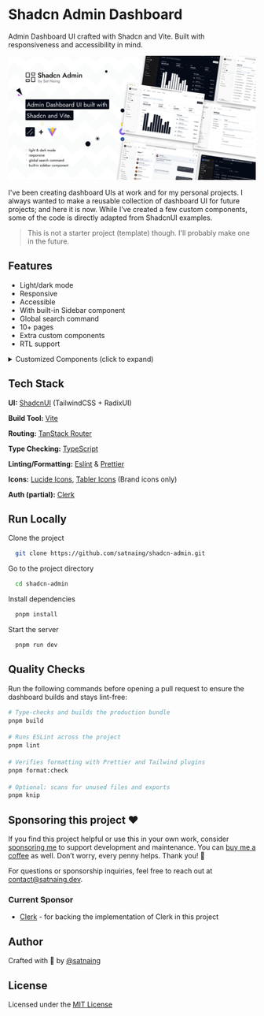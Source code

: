 # Shadcn Admin Dashboard

Admin Dashboard UI crafted with Shadcn and Vite. Built with responsiveness and accessibility in mind.

![alt text](public/images/shadcn-admin.png)

I've been creating dashboard UIs at work and for my personal projects. I always wanted to make a reusable collection of dashboard UI for future projects; and here it is now. While I've created a few custom components, some of the code is directly adapted from ShadcnUI examples.

> This is not a starter project (template) though. I'll probably make one in the future.

## Features

- Light/dark mode
- Responsive
- Accessible
- With built-in Sidebar component
- Global search command
- 10+ pages
- Extra custom components
- RTL support

<details>
<summary>Customized Components (click to expand)</summary>

This project uses Shadcn UI components, but some have been slightly modified for better RTL (Right-to-Left) support and other improvements. These customized components differ from the original Shadcn UI versions.

If you want to update components using the Shadcn CLI (e.g., `npx shadcn@latest add <component>`), it's generally safe for non-customized components. For the listed customized ones, you may need to manually merge changes to preserve the project's modifications and avoid overwriting RTL support or other updates.

> If you don't require RTL support, you can safely update the 'RTL Updated Components' via the Shadcn CLI, as these changes are primarily for RTL compatibility. The 'Modified Components' may have other customizations to consider.

### Modified Components

- scroll-area
- sonner
- separator

### RTL Updated Components

- alert-dialog
- calendar
- command
- dialog
- dropdown-menu
- select
- table
- sheet
- sidebar
- switch

**Notes:**

- **Modified Components**: These have general updates, potentially including RTL adjustments.
- **RTL Updated Components**: These have specific changes for RTL language support (e.g., layout, positioning).
- For implementation details, check the source files in `src/components/ui/`.
- All other Shadcn UI components in the project are standard and can be safely updated via the CLI.

</details>

## Tech Stack

**UI:** [ShadcnUI](https://ui.shadcn.com) (TailwindCSS + RadixUI)

**Build Tool:** [Vite](https://vitejs.dev/)

**Routing:** [TanStack Router](https://tanstack.com/router/latest)

**Type Checking:** [TypeScript](https://www.typescriptlang.org/)

**Linting/Formatting:** [Eslint](https://eslint.org/) & [Prettier](https://prettier.io/)

**Icons:** [Lucide Icons](https://lucide.dev/icons/), [Tabler Icons](https://tabler.io/icons) (Brand icons only)

**Auth (partial):** [Clerk](https://go.clerk.com/GttUAaK)

## Run Locally

Clone the project

```bash
  git clone https://github.com/satnaing/shadcn-admin.git
```

Go to the project directory

```bash
  cd shadcn-admin
```

Install dependencies

```bash
  pnpm install
```

Start the server

```bash
  pnpm run dev
```

## Quality Checks

Run the following commands before opening a pull request to ensure the
dashboard builds and stays lint-free:

```bash
# Type-checks and builds the production bundle
pnpm build

# Runs ESLint across the project
pnpm lint

# Verifies formatting with Prettier and Tailwind plugins
pnpm format:check

# Optional: scans for unused files and exports
pnpm knip
```

## Sponsoring this project ❤️

If you find this project helpful or use this in your own work, consider [sponsoring me](https://github.com/sponsors/satnaing) to support development and maintenance. You can [buy me a coffee](https://buymeacoffee.com/satnaing) as well. Don’t worry, every penny helps. Thank you! 🙏

For questions or sponsorship inquiries, feel free to reach out at [contact@satnaing.dev](mailto:contact@satnaing.dev).

### Current Sponsor

- [Clerk](https://go.clerk.com/GttUAaK) - for backing the implementation of Clerk in this project

## Author

Crafted with 🤍 by [@satnaing](https://github.com/satnaing)

## License

Licensed under the [MIT License](https://choosealicense.com/licenses/mit/)
